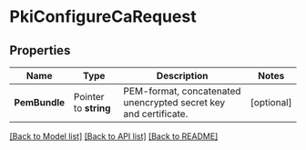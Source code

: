 # PkiConfigureCaRequest


## Properties

Name | Type | Description | Notes
------------ | ------------- | ------------- | -------------
**PemBundle** | Pointer to **string** | PEM-format, concatenated unencrypted secret key and certificate. | [optional] 





[[Back to Model list]](../README.md#documentation-for-models) [[Back to API list]](../README.md#documentation-for-api-endpoints) [[Back to README]](../README.md)


